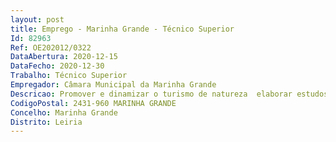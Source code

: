 ```yaml
--- 
layout: post
title: Emprego - Marinha Grande - Técnico Superior
Id: 82963
Ref: OE202012/0322
DataAbertura: 2020-12-15
DataFecho: 2020-12-30
Trabalho: Técnico Superior
Empregador: Câmara Municipal da Marinha Grande
Descricao: Promover e dinamizar o turismo de natureza  elaborar estudos de diagnóstico, inventariação da situação turística do concelho, em função da sua natureza e objetivos  programar, organizar e dinamizar ações e atividades de divulgação, valorização e proteção do património natural versus biodiversidade, assim como salvaguarda do Património Histórico Natural do concelho  promover o turismo ambiental no concelho  garantir os trabalhos inerentes à constituição do Museu Nacional da Floresta  assegurar a organização, limpeza, registo sumário e fotográfico e arrumação dos bens do município relacionados com o futuro Museu Nacional da Floresta  garantir o acompanhamento, desenvolvimento e monitorização do  Plano de Recuperação do Pinhal do Rei , no âmbito do Observatório
CodigoPostal: 2431-960 MARINHA GRANDE
Concelho: Marinha Grande
Distrito: Leiria
--- 
```

